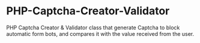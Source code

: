 # PHP-Captcha-Creator-Validator
PHP Captcha Creator &amp; Validator class that generate Captcha to block automatic form bots, and compares it with the value received from the user.
